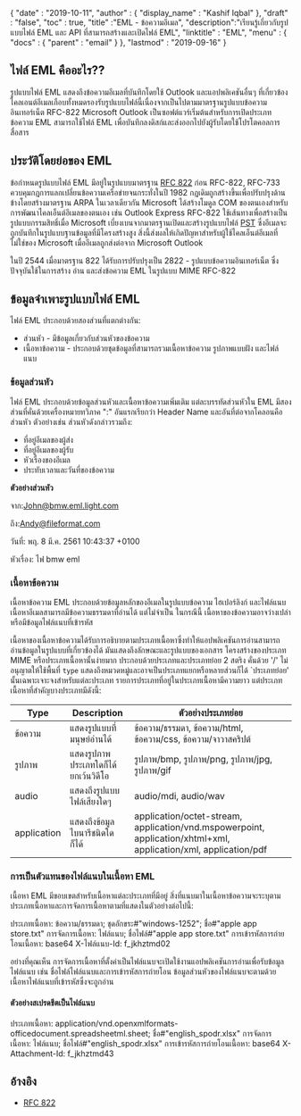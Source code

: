 {
  "date" : "2019-10-11",
  "author" : {
    "display_name" : "Kashif Iqbal"
},
  "draft" : "false",
  "toc" : true,
  "title" :"EML - ข้อความอีเมล",
  "description":"เรียนรู้เกี่ยวกับรูปแบบไฟล์ EML และ API ที่สามารถสร้างและเปิดไฟล์ EML",
  "linktitle" : "EML",
  "menu" : {
    "docs" : {
      "parent" : "email"
}
},
  "lastmod" : "2019-09-16"
}

## ไฟล์ EML คืออะไร??

รูปแบบไฟล์ EML แสดงถึงข้อความอีเมลที่บันทึกโดยใช้ Outlook และแอปพลิเคชันอื่นๆ ที่เกี่ยวข้อง ไคลเอนต์อีเมลเกือบทั้งหมดรองรับรูปแบบไฟล์นี้เนื่องจากเป็นไปตามมาตรฐานรูปแบบข้อความอินเทอร์เน็ต RFC-822 Microsoft Outlook เป็นซอฟต์แวร์เริ่มต้นสำหรับการเปิดประเภทข้อความ EML สามารถใช้ไฟล์ EML เพื่อบันทึกลงดิสก์และส่งออกไปยังผู้รับโดยใช้โปรโตคอลการสื่อสาร

## ประวัติโดยย่อของ EML

ข้อกำหนดรูปแบบไฟล์ EML มีอยู่ในรูปแบบมาตรฐาน [RFC 822](https://www.ietf.org/rfc/rfc0822.txt) ก่อน RFC-822, RFC-733 ควบคุมกฎการแลกเปลี่ยนข้อความเครือข่ายจนกระทั่งในปี 1982 กฎเดิมถูกสร้างขึ้นเพื่อปรับปรุงด้านข้างโดยสร้างมาตรฐาน ARPA ในเวลาเดียวกัน Microsoft ได้สร้างโมดูล COM ของตนเองสำหรับการพัฒนาไคลเอ็นต์อีเมลของตนเอง เช่น Outlook Express RFC-822 ใช้เส้นทางเพื่อสร้างเป็นรูปแบบกรรมสิทธิ์เมื่อ Microsoft เบี่ยงเบนจากมาตรฐานเปิดและสร้างรูปแบบไฟล์ [PST](/th/email/pst/) ซึ่งอีเมลจะถูกบันทึกในรูปแบบฐานข้อมูลที่มีโครงสร้างสูง สิ่งนี้ส่งผลให้เกิดปัญหาสำหรับผู้ใช้ไคลเอ็นต์อีเมลที่ไม่ใช่ของ Microsoft เมื่ออีเมลถูกส่งต่อจาก Microsoft Outlook

ในปี 2544 เมื่อมาตรฐาน 822 ได้รับการปรับปรุงเป็น 2822 - รูปแบบข้อความอินเทอร์เน็ต ซึ่งปัจจุบันใช้ในการสร้าง อ่าน และส่งข้อความ EML ในรูปแบบ MIME RFC-822

## ข้อมูลจำเพาะรูปแบบไฟล์ EML

ไฟล์ EML ประกอบด้วยสองส่วนที่แตกต่างกัน:

* ส่วนหัว - มีข้อมูลเกี่ยวกับส่วนหัวของข้อความ
* เนื้อหาข้อความ - ประกอบด้วยชุดข้อมูลที่สามารถรวมเนื้อหาข้อความ รูปภาพแบบฝัง และไฟล์แนบ

### ข้อมูลส่วนหัว ###

ไฟล์ EML ประกอบด้วยข้อมูลส่วนหัวและเนื้อหาข้อความเพิ่มเติม แต่ละบรรทัดส่วนหัวใน EML มีสองส่วนที่คั่นด้วยเครื่องหมายทวิภาค ":" อันแรกเรียกว่า Header Name และอันที่ต่อจากโคลอนคือส่วนหัว ตัวอย่างเช่น ส่วนหัวดังกล่าวรวมถึง:

* ที่อยู่อีเมลของผู้ส่ง
* ที่อยู่อีเมลของผู้รับ
* หัวเรื่องของอีเมล
* ประทับเวลาและวันที่ของข้อความ

**ตัวอย่างส่วนหัว**

จาก:<John@bmw.eml.light.com>

ถึง:<Andy@fileformat.com>

วันที่: พฤ. 8 มี.ค. 2561 10:43:37 +0100

หัวเรื่อง: ไฟ bmw eml

### เนื้อหาข้อความ ###

เนื้อหาข้อความ EML ประกอบด้วยข้อมูลหลักของอีเมลในรูปแบบข้อความ ไฮเปอร์ลิงก์ และไฟล์แนบ เนื้อหาอีเมลสามารถมีข้อความธรรมดาที่อ่านได้ แต่ไม่จำเป็น ในกรณีนี้ เนื้อหาของข้อความอาจว่างเปล่าหรือมีข้อมูลไฟล์แนบที่เข้ารหัส

เนื้อหาของเนื้อหาข้อความได้รับการอธิบายตามประเภทเนื้อหาซึ่งทำให้แอปพลิเคชันการอ่านสามารถอ่านข้อมูลในรูปแบบที่เกี่ยวข้องได้ มันแสดงถึงลักษณะและรูปแบบของเอกสาร โครงสร้างของประเภท MIME หรือประเภทเนื้อหานั้นง่ายมาก ประกอบด้วยประเภทและประเภทย่อย 2 สตริง คั่นด้วย '/' ไม่อนุญาตให้ใช้พื้นที่ `type` แสดงถึงหมวดหมู่และอาจเป็นประเภทแยกหรือหลายส่วนก็ได้ `ประเภทย่อย' นั้นเฉพาะเจาะจงสำหรับแต่ละประเภท รายการประเภทที่อยู่ในประเภทเนื้อหามีความยาว แต่ประเภทเนื้อหาที่สำคัญบางประเภทมีดังนี้:


|**Type**|**Description**|**ตัวอย่างประเภทย่อย**
---|---|---|
|ข้อความ|แสดงรูปแบบที่มนุษย์อ่านได้|ข้อความ/ธรรมดา, ข้อความ/html, ข้อความ/css, ข้อความ/จาวาสคริปต์
|รูปภาพ|แสดงรูปภาพประเภทใดก็ได้ยกเว้นวิดีโอ|รูปภาพ/bmp, รูปภาพ/png, รูปภาพ/jpg, รูปภาพ/gif
|audio|แสดงถึงรูปแบบไฟล์เสียงใดๆ|audio/mdi, audio/wav
|application|แสดงถึงข้อมูลไบนารีชนิดใดก็ได้|application/octet-stream, application/vnd.mspowerpoint, application/xhtml+xml, application/xml, application/pdf

### การเป็นตัวแทนของไฟล์แนบในเนื้อหา EML ###

เนื้อหา EML มีขอบเขตสำหรับเนื้อหาแต่ละประเภทที่มีอยู่ สิ่งที่แนบมาในเนื้อหาข้อความจะระบุตามประเภทเนื้อหาและการจัดการเนื้อหาตามที่แสดงในตัวอย่างต่อไปนี้:

ประเภทเนื้อหา: ข้อความ/ธรรมดา; ชุดอักขระ#"windows-1252"; ชื่อ#"apple app store.txt"
การจัดการเนื้อหา: ไฟล์แนบ; ชื่อไฟล์#"apple app store.txt"
การเข้ารหัสการถ่ายโอนเนื้อหา: base64
X-ไฟล์แนบ-Id: f_jkhztmd02

อย่างที่คุณเห็น การจัดการเนื้อหาที่ตั้งค่าเป็นไฟล์แนบจะเปิดใช้งานแอปพลิเคชันการอ่านเพื่อรับข้อมูลไฟล์แนบ เช่น ชื่อไฟล์ไฟล์แนบและการเข้ารหัสการถ่ายโอน ข้อมูลส่วนหัวของไฟล์แนบจะตามด้วยเนื้อหาไฟล์แนบที่เข้ารหัสซึ่งจะถูกอ่าน

#### ตัวอย่างสเปรดชีตเป็นไฟล์แนบ ####

ประเภทเนื้อหา: application/vnd.openxmlformats-officedocument.spreadsheetml.sheet; ชื่อ#"english_spodr.xlsx"
การจัดการเนื้อหา: ไฟล์แนบ; ชื่อไฟล์#"english_spodr.xlsx"
การเข้ารหัสการถ่ายโอนเนื้อหา: base64
X-Attachment-Id: f_jkhztmd43

## อ้างอิง

* [RFC 822](https://www.ietf.org/rfc/rfc0822.txt)


